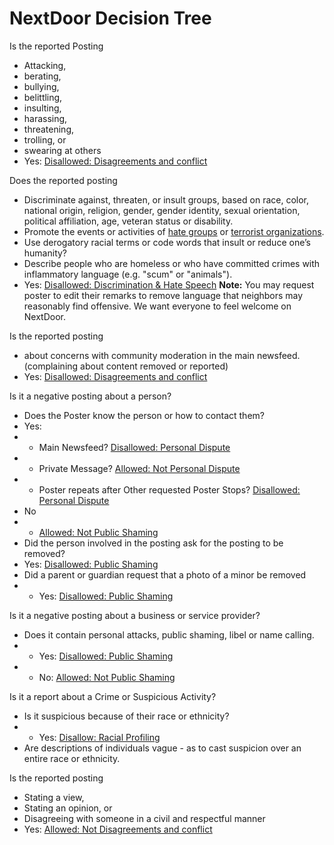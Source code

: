# NextDoor Decision Tree

Is the reported Posting
* Attacking, 
* berating, 
* bullying, 
* belittling, 
* insulting, 
* harassing, 
* threatening, 
* trolling, or 
* swearing at others
* Yes: [Disallowed: Disagreements and conflict](https://help.nextdoor.com/s/article/be-helpful-not-hurtful?language=en_US#1)

Does the reported posting
* Discriminate against, threaten, or insult groups, based on race, color, national origin, religion, gender, gender identity, sexual orientation, political affiliation, age, veteran status or disability.
* Promote the events or activities of  [hate groups](https://en.wikipedia.org/wiki/Hate_group)  or  [terrorist organizations](https://en.wikipedia.org/wiki/List_of_designated_terrorist_groups).
* Use derogatory racial terms or code words that insult or reduce one’s humanity?
* Describe people who are homeless or who have committed crimes with inflammatory language (e.g. "scum" or "animals").
* Yes: [Disallowed: Discrimination & Hate Speech](https://help.nextdoor.com/s/article/be-helpful-not-hurtful?language=en_US#4)
**Note:** You may request poster to edit their remarks to remove language that neighbors may reasonably find offensive. We want everyone to feel welcome on NextDoor.

Is the reported posting
* about  concerns with community moderation in the main newsfeed. (complaining about content removed or reported)
* Yes: [Disallowed: Disagreements and conflict](https://help.nextdoor.com/s/article/be-helpful-not-hurtful?language=en_US#1)

Is it a negative posting about a person?
* Does the Poster know the person or how to contact them?
* Yes: 
* * Main Newsfeed? [Disallowed: Personal Dispute](https://help.nextdoor.com/s/article/be-helpful-not-hurtful?language=en_US#3)
* * Private Message? [Allowed: Not Personal Dispute](https://help.nextdoor.com/s/article/be-helpful-not-hurtful?language=en_US#3)
* * Poster repeats after Other requested Poster Stops? [Disallowed: Personal Dispute](https://help.nextdoor.com/s/article/be-helpful-not-hurtful?language=en_US#3)
* No
* * [Allowed: Not Public Shaming](https://help.nextdoor.com/s/article/be-helpful-not-hurtful?language=en_US#2)
* Did the person involved in the posting ask for the posting to be removed?
* Yes: [Disallowed: Public Shaming](https://help.nextdoor.com/s/article/be-helpful-not-hurtful?language=en_US#2)
* Did a parent or guardian request that a photo of a minor be removed
* * Yes: [Disallowed: Public Shaming](https://help.nextdoor.com/s/article/be-helpful-not-hurtful?language=en_US#2)

Is it a negative posting about a business or service provider?
* Does it contain personal attacks, public shaming, libel or name calling. 
* * Yes: [Disallowed: Public Shaming](https://help.nextdoor.com/s/article/be-helpful-not-hurtful?language=en_US#2)
* * No: [Allowed: Not Public Shaming](https://help.nextdoor.com/s/article/be-helpful-not-hurtful?language=en_US#2)

Is it a report about a Crime or Suspicious Activity?
* Is it suspicious because of their race or ethnicity?
* * Yes: [Disallow: Racial Profiling](https://help.nextdoor.com/s/article/be-helpful-not-hurtful?language=en_US#5)
* Are descriptions of individuals vague  - as to cast suspicion over an entire race or ethnicity.



Is the reported posting
* Stating a view, 
* Stating an opinion, or 
* Disagreeing with someone in a civil and respectful manner
* Yes: [Allowed: Not Disagreements and conflict](https://help.nextdoor.com/s/article/be-helpful-not-hurtful?language=en_US#1)

<!--stackedit_data:
eyJoaXN0b3J5IjpbLTU5Nzk5MTMwLDM2MDQyODk2NCwyMjYzMj
g3NjgsLTIwMDYxNDk1NzNdfQ==
-->